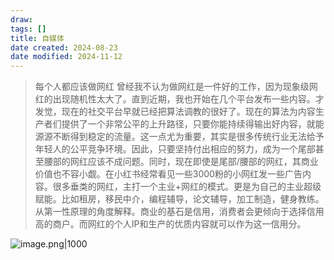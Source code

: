 ```yaml
---
draw:
tags: []
title: 自媒体
date created: 2024-08-23
date modified: 2024-11-12
---
```


> 每个人都应该做网红 曾经我不认为做网红是一件好的工作，因为现象级网红的出现随机性太大了。直到近期，我也开始在几个平台发布一些内容。才发觉，现在的社交平台早就已经把算法调教的很好了。现在的算法为内容生产者们提供了一个非常公平的上升路径，只要你能持续得输出好内容，就能源源不断得到稳定的流量。这一点尤为重要，其实是很多传统行业无法给予年轻人的公平竞争环境。因此，只要坚持付出相应的努力，成为一个尾部甚至腰部的网红应该不成问题。同时，现在即使是尾部/腰部的网红，其商业价值也不容小觑。在小红书经常看见一些3000粉的小网红发一些广告内容。很多垂类的网红，主打一个主业+网红的模式。更是为自己的主业超级赋能。比如租房，移民中介，编程辅导，论文辅导，加工制造，健身教练。从第一性原理的角度解释。商业的基石是信用，消费者会更倾向于选择信用高的商户。而网红的个人IP和生产的优质内容就可以作为这一信用分。


![image.png|1000](https://imagehosting4picgo.oss-cn-beijing.aliyuncs.com/imagehosting/fix-dir%2Fpicgo%2Fpicgo-clipboard-images%2F2024%2F12%2F23%2F14-38-28-f7501ddae37753add6268455e6ce63ca-202412231438519-ffad12.png)

